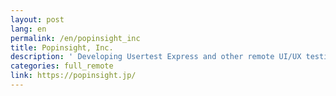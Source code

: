 ```yaml
---
layout: post
lang: en
permalink: /en/popinsight_inc
title: Popinsight, Inc.
description: ' Developing Usertest Express and other remote UI/UX testing solutions. Members work remotely from Tokyo, Sapporo, Hiroshima, Shanghai, and more! '
categories: full_remote
link: https://popinsight.jp/
---
```


